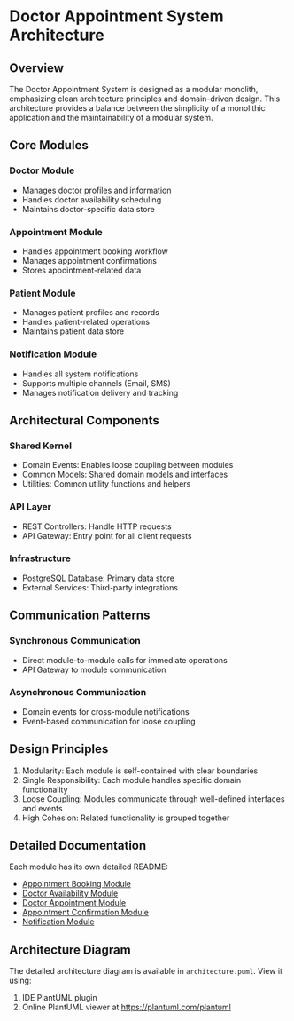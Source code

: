 # Doctor Appointment System Architecture

## Overview
The Doctor Appointment System is designed as a modular monolith, emphasizing clean architecture principles and domain-driven design. This architecture provides a balance between the simplicity of a monolithic application and the maintainability of a modular system.

## Core Modules

### Doctor Module
- Manages doctor profiles and information
- Handles doctor availability scheduling
- Maintains doctor-specific data store

### Appointment Module
- Handles appointment booking workflow
- Manages appointment confirmations
- Stores appointment-related data

### Patient Module
- Manages patient profiles and records
- Handles patient-related operations
- Maintains patient data store

### Notification Module
- Handles all system notifications
- Supports multiple channels (Email, SMS)
- Manages notification delivery and tracking

## Architectural Components

### Shared Kernel
- Domain Events: Enables loose coupling between modules
- Common Models: Shared domain models and interfaces
- Utilities: Common utility functions and helpers

### API Layer
- REST Controllers: Handle HTTP requests
- API Gateway: Entry point for all client requests

### Infrastructure
- PostgreSQL Database: Primary data store
- External Services: Third-party integrations

## Communication Patterns

### Synchronous Communication
- Direct module-to-module calls for immediate operations
- API Gateway to module communication

### Asynchronous Communication
- Domain events for cross-module notifications
- Event-based communication for loose coupling

## Design Principles
1. Modularity: Each module is self-contained with clear boundaries
2. Single Responsibility: Each module handles specific domain functionality
3. Loose Coupling: Modules communicate through well-defined interfaces and events
4. High Cohesion: Related functionality is grouped together

## Detailed Documentation

Each module has its own detailed README:
- [Appointment Booking Module](/src/main/kotlin/com/github/hossamyoussof/doctorapp/appointmentbooking/README.md)
- [Doctor Availability Module](/src/main/kotlin/com/github/hossamyoussof/doctorapp/doctoravailability/README.md)
- [Doctor Appointment Module](/src/main/kotlin/com/github/hossamyoussof/doctorapp/doctorappointment/README.md)
- [Appointment Confirmation Module](/src/main/kotlin/com/github/hossamyoussof/doctorapp/appointmentconfirmation/README.md)
- [Notification Module](/src/main/kotlin/com/github/hossamyoussof/doctorapp/notification/README.md)

## Architecture Diagram

The detailed architecture diagram is available in `architecture.puml`. View it using:
1. IDE PlantUML plugin
2. Online PlantUML viewer at https://plantuml.com/plantuml
